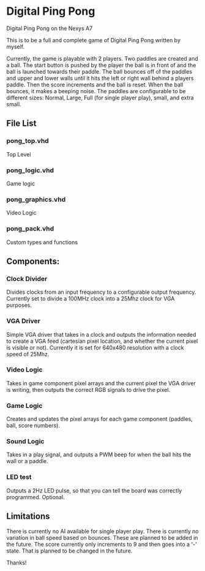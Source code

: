 # Digital Ping Pong
Digital Ping Pong on the Nexys A7

This is to be a full and complete game of Digital Ping Pong written by myself.

Currently, the game is playable with 2 players. Two paddles are created and a ball. The start button is pushed by the player the ball is in front of and the ball is launched towards their paddle. The ball bounces off of the paddles and upper and lower walls until it hits the left or right wall behind a players paddle. Then the score increments and the ball is reset. When the ball bounces, it makes a beeping noise. The paddles are configurable to be different sizes: Normal, Large, Full (for single player play), small, and extra small.

## File List
### pong_top.vhd
Top Level

### pong_logic.vhd
Game logic

### pong_graphics.vhd
Video Logic

### pong_pack.vhd
Custom types and functions

## Components:
### Clock Divider
Divides clocks from an input frequency to a configurable output frequency. Currently set to divide a 100MHz clock into a 25Mhz clock for VGA purposes.

### VGA Driver
Simple VGA driver that takes in a clock and outputs the information needed to create a VGA feed (cartesian pixel location, and whether the current pixel is visible or not). Currently it is set for 640x480 resolution with a clock speed of 25Mhz.

### Video Logic
Takes in game component pixel arrays and the current pixel the VGA driver is writing, then outputs the correct RGB signals to drive the pixel.

### Game Logic
Creates and updates the pixel arrays for each game component (paddles, ball, score numbers).

### Sound Logic
Takes in a play signal, and outputs a PWM beep for when the ball hits the wall or a paddle.

### LED test
Outputs a 2Hz LED pulse, so that you can tell the board was correctly programmed. Optional.

## Limitations
There is currently no AI available for single player play. There is currently no variation in ball speed based on bounces. These are planned to be added in the future. The score currently only increments to 9 and then goes into a '-' state. That is planned to be changed in the future.

Thanks!
